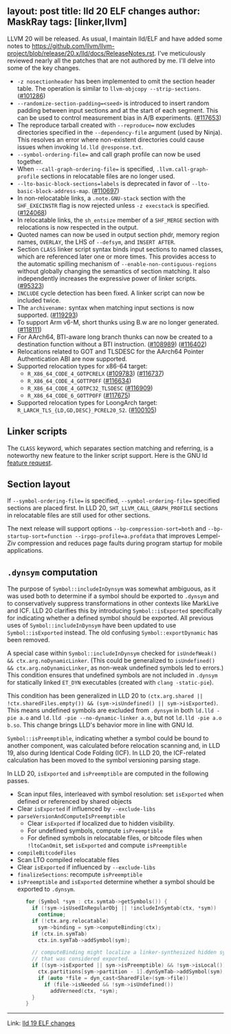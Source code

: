 layout: post
title: lld 20 ELF changes
author: MaskRay
tags: [linker,llvm]
---

LLVM 20 will be released.
As usual, I maintain lld/ELF and have added some notes to <https://github.com/llvm/llvm-project/blob/release/20.x/lld/docs/ReleaseNotes.rst>.
I've meticulously reviewed nearly all the patches that are not authored by me.
I'll delve into some of the key changes.

<!-- more -->

* `-z nosectionheader` has been implemented to omit the section header table.
  The operation is similar to `llvm-objcopy --strip-sections`.
  ([#101286](https://github.com/llvm/llvm-project/pull/101286))
* `--randomize-section-padding=<seed>` is introduced to insert random padding
  between input sections and at the start of each segment. This can be used to
  control measurement bias in A/B experiments.
  ([#117653](https://github.com/llvm/llvm-project/pull/117653))
* The reproduce tarball created with `--reproduce=` now excludes directories
  specified in the `--dependency-file` argument (used by Ninja). This
  resolves an error where non-existent directories could cause issues when
  invoking `ld.lld @response.txt`.
* `--symbol-ordering-file=` and call graph profile can now be used together.
* When `--call-graph-ordering-file=` is specified, `.llvm.call-graph-profile`
  sections in relocatable files are no longer used.
* `--lto-basic-block-sections=labels` is deprecated in favor of
  `--lto-basic-block-address-map`.
  ([#110697](https://github.com/llvm/llvm-project/pull/110697))
* In non-relocatable links, a `.note.GNU-stack` section with the
  `SHF_EXECINSTR` flag is now rejected unless `-z execstack` is specified.
  ([#124068](https://github.com/llvm/llvm-project/pull/124068))
* In relocatable links, the `sh_entsize` member of a `SHF_MERGE` section
  with relocations is now respected in the output.
* Quoted names can now be used in output section phdr, memory region names,
  `OVERLAY`, the LHS of `--defsym`, and `INSERT AFTER`.
* Section `CLASS` linker script syntax binds input sections to named classes,
  which are referenced later one or more times. This provides access to the
  automatic spilling mechanism of `--enable-non-contiguous-regions` without
  globally changing the semantics of section matching. It also independently
  increases the expressive power of linker scripts.
  ([#95323](https://github.com/llvm/llvm-project/pull/95323))
* `INCLUDE` cycle detection has been fixed. A linker script can now be
  included twice.
* The `archivename:` syntax when matching input sections is now supported.
  ([#119293](https://github.com/llvm/llvm-project/pull/119293))
* To support Arm v6-M, short thunks using B.w are no longer generated.
  ([#118111](https://github.com/llvm/llvm-project/pull/118111))
* For AArch64, BTI-aware long branch thunks can now be created to a destination
  function without a BTI instruction.
  ([#108989](https://github.com/llvm/llvm-project/pull/108989))
  ([#116402](https://github.com/llvm/llvm-project/pull/116402))
* Relocations related to GOT and TLSDESC for the AArch64 Pointer Authentication ABI
  are now supported.
* Supported relocation types for x86-64 target:
  * `R_X86_64_CODE_4_GOTPCRELX` ([#109783](https://github.com/llvm/llvm-project/pull/109783)) ([#116737](https://github.com/llvm/llvm-project/pull/116737))
  * `R_X86_64_CODE_4_GOTTPOFF` ([#116634](https://github.com/llvm/llvm-project/pull/116634))
  * `R_X86_64_CODE_4_GOTPC32_TLSDESC` ([#116909](https://github.com/llvm/llvm-project/pull/116909))
  * `R_X86_64_CODE_6_GOTTPOFF`  ([#117675](https://github.com/llvm/llvm-project/pull/117675))
* Supported relocation types for LoongArch target: `R_LARCH_TLS_{LD,GD,DESC}_PCREL20_S2`.
  ([#100105](https://github.com/llvm/llvm-project/pull/100105))

## Linker scripts

The `CLASS` keyword, which separates section matching and referring, is a noteworthy new feature to the linker script support.
Here is the GNU ld [feature request](https://sourceware.org/bugzilla/show_bug.cgi?id=31688).

## Section layout

If `--symbol-ordering-file=` is specified, `--symbol-ordering-file=` specified sections are placed first.
In LLD 20, `SHT_LLVM_CALL_GRAPH_PROFILE` sections in relocatable files are still used for other sections.

The next release will support options `--bp-compression-sort=both` and `--bp-startup-sort=function --irpgo-profile=a.profdata` that improves Lempel-Ziv compression and reduces page faults during program startup for mobile applications.

## `.dynsym` computation

The purpose of `Symbol::includeInDynsym` was somewhat ambiguous, as it was used both to determine if a symbol should be exported to `.dynsym` and to conservatively suppress transformations in other contexts like MarkLive and ICF.
LLD 20 clarifies this by introducing `Symbol::isExported` specifically for indicating whether a defined symbol should be exported.
All previous uses of `Symbol::includeInDynsym` have been updated to use `Symbol::isExported` instead.
The old confusing `Symbol::exportDynamic` has been removed.

A special case within `Symbol::includeInDynsym` checked for `isUndefWeak() && ctx.arg.noDynamicLinker`.
(This could be generalized to `isUndefined() && ctx.arg.noDynamicLinker`, as non-weak undefined symbols led to errors.)
This condition ensures that undefined symbols are not included in `.dynsym` for statically linked `ET_DYN` executables (created with `clang -static-pie`).

This condition has been generalized in LLD 20 to `(ctx.arg.shared || !ctx.sharedFiles.empty()) && (sym->isUndefined() || sym->isExported)`.
This means undefined symbols are excluded from `.dynsym` in both `ld.lld -pie a.o` and `ld.lld -pie --no-dynamic-linker a.o`, but not `ld.lld -pie a.o b.so`.
This change brings LLD's behavior more in line with GNU ld.

`Symbol::isPreemptible`, indicating whether a symbol could be bound to another component, was calculated before relocation scanning and, in LLD 19, also during Identical Code Folding (ICF).
In LLD 20, the ICF-related calculation has been moved to the symbol versioning parsing stage.

In LLD 20, `isExported` and `isPreemptible` are computed in the following passes.

* Scan input files, interleaved with symbol resolution: set `isExported` when defined or referenced by shared objects
* Clear `isExported` if influenced by `--exclude-libs`
* `parseVersionAndComputeIsPreemptible`
  + Clear `isExported` if localized due to hidden visibility.
  + For undefined symbols, compute `isPreemptible`
  + For defined symbols in relocatable files, or bitcode files when `!ltoCanOmit`, set `isExported` and compute `isPreemptible`
* `compileBitcodeFiles`
* Scan LTO compiled relocatable files
* Clear `isExported` if influenced by `--exclude-libs`
* `finalizeSections`: recompute `isPreemptible`
* `isPreemptible` and `isExported` determine whether a symbol should be exported to `.dynsym`.

```cpp
      for (Symbol *sym : ctx.symtab->getSymbols()) {
        if (!sym->isUsedInRegularObj || !includeInSymtab(ctx, *sym))
          continue;
        if (!ctx.arg.relocatable)
          sym->binding = sym->computeBinding(ctx);
        if (ctx.in.symTab)
          ctx.in.symTab->addSymbol(sym);

        // computeBinding might localize a linker-synthesized hidden symbol
        // that was considered exported.
        if ((sym->isExported || sym->isPreemptible) && !sym->isLocal()) {
          ctx.partitions[sym->partition - 1].dynSymTab->addSymbol(sym);
          if (auto *file = dyn_cast<SharedFile>(sym->file))
            if (file->isNeeded && !sym->isUndefined())
              addVerneed(ctx, *sym);
        }
      }
```

---

Link: [lld 19 ELF changes](/blog/2024-08-04-lld-19-elf-changes)
